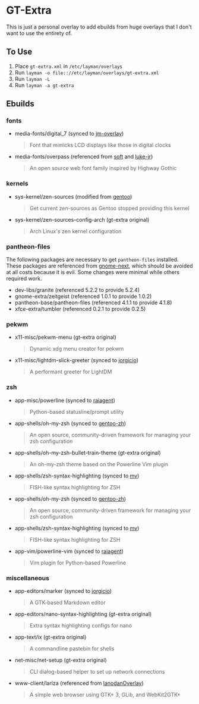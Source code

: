 GT-Extra
========

This is just a personal overlay to add ebuilds from huge overlays that I don't want to use the entirety of.

To Use
------

1. Place `gt-extra.xml` in `/etc/layman/overlays`
2. Run `layman -o file:://etc/layman/overlays/gt-extra.xml`
3. Run `layman -L`
4. Run `layman -a gt-extra`

Ebuilds
-------

### fonts

- media-fonts/digital_7 (synced to [jm-overlay](https://github.com/Jannis234/jm-overlay))
  > Font that mimicks LCD displays like those in digital clocks
- media-fonts/overpass (referenced from [soft](https://bitbucket.org/Soft/overlay) and [luke-jr](https://scm.dashjr.org/scmroot/git/portage-overlays/luke-jr))
  > An open source web font family inspired by Highway Gothic

### kernels

- sys-kernel/zen-sources (modified from [gentoo](https://cgit.gentoo.org/repo/gentoo.git/))
  > Get current zen-sources as Gentoo stopped providing this kernel
- sys-kernel/zen-sources-config-arch (gt-extra original)
  > Arch Linux's zen kernel configuration

### pantheon-files

The following packages are necessary to get `pantheon-files` installed.
These packages are referenced from [gnome-next](https://github.com/Heather/gentoo-gnome),
which should be avoided at all costs because it is evil.
Some changes were minimal while others required work.

- dev-libs/granite (referenced 5.2.2 to provide 5.2.4)
- gnome-extra/zeitgeist (referenced 1.0.1 to provide 1.0.2)
- pantheon-base/pantheon-files (referenced 4.1.1 to provide 4.1.8)
- xfce-extra/tumbler (referenced 0.2.1 to provide 0.2.5)

### pekwm

- x11-misc/pekwm-menu (gt-extra original)
  > Dynamic xdg menu creator for pekwm
- x11-misc/lightdm-slick-greeter (synced to [jorgicio](https://github.com/jorgicio/jorgicio-gentoo-overlay))
  > A performant greeter for LightDM

### zsh

- app-misc/powerline (synced to [raiagent](https://github.com/leycec/raiagent))
  > Python-based statusline/prompt utility
- app-shells/oh-my-zsh (synced to [gentoo-zh](https://github.com/microcai/gentoo-zh))
  > An open source, community-driven framework for managing your zsh configuration
- app-shells/oh-my-zsh-bullet-train-theme (gt-extra original)
  > An oh-my-zsh theme based on the Powerline Vim plugin
- app-shells/zsh-syntax-highlighting (synced to [mv](https://cgit.gentoo.org/user/mv.git))
  > FISH-like syntax highlighting for ZSH
- app-shells/oh-my-zsh (synced to [gentoo-zh](https://github.com/microcai/gentoo-zh))
  > An open source, community-driven framework for managing your zsh configuration
- app-shells/zsh-syntax-highlighting (synced to [mv](https://cgit.gentoo.org/user/mv.git))
  > FISH-like syntax highlighting for ZSH
- app-vim/powerline-vim (synced to [raiagent](https://github.com/leycec/raiagent))
  > Vim plugin for Python-based Powerline

### miscellaneous

- app-editors/marker (synced to [jorgicio](https://github.com/jorgicio/jorgicio-gentoo-overlay))
  > A GTK-based Markdown editor
- app-editors/nano-syntax-highlighting (gt-extra original)
  > Extra syntax highlighting configs for nano
- app-text/ix (gt-extra original)
  > A commandline pastebin for shells
- net-misc/net-setup (gt-extra original)
  > CLI dialog-based helper to set up network connections
- www-client/lariza (referenced from [lanodanOverlay](https://hacktivis.me/git/overlay))
  > A simple web browser using GTK+ 3, GLib, and WebKit2GTK+
